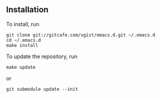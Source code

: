 Installation
------------

To install, run

	git clone git://gitcafe.com/vgist/emacs.d.git ~/.emacs.d
	cd ~/.emacs.d
	make install

To update the repository, run

	make update

or

	git submodule update --init
